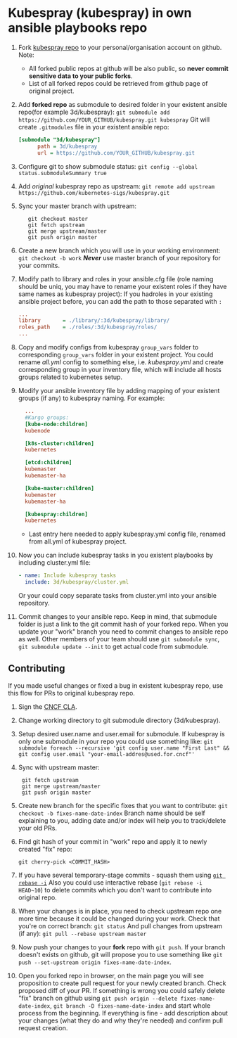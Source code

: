 # Kubespray (kubespray) in own ansible playbooks repo

1. Fork [kubespray repo](https://github.com/kubernetes-sigs/kubespray) to your personal/organisation account on github.
   Note:
     * All forked public repos at github will be also public, so **never commit sensitive data to your public forks**.
     * List of all forked repos could be retrieved from github page of original project.

2. Add **forked repo** as submodule to desired folder in your existent ansible repo(for example 3d/kubespray):
  ```git submodule add https://github.com/YOUR_GITHUB/kubespray.git kubespray```
  Git will create `.gitmodules` file in your existent ansible repo:

   ```ini
   [submodule "3d/kubespray"]
         path = 3d/kubespray
         url = https://github.com/YOUR_GITHUB/kubespray.git
   ```

3. Configure git to show submodule status:
```git config --global status.submoduleSummary true```

4. Add *original* kubespray repo as upstream:
```git remote add upstream https://github.com/kubernetes-sigs/kubespray.git```

5. Sync your master branch with upstream:

   ```ShellSession
      git checkout master
      git fetch upstream
      git merge upstream/master
      git push origin master
   ```

6. Create a new branch which you will use in your working environment:
```git checkout -b work```
    ***Never*** use master branch of your repository for your commits.

7. Modify path to library and roles in your ansible.cfg file (role naming should be uniq, you may have to rename your existent roles if they have same names as kubespray project):
   If you hadroles in your existing ansible project before, you can add the path to those separated with `:`

   ```ini
   ...
   library       = ./library/:3d/kubespray/library/
   roles_path    = ./roles/:3d/kubespray/roles/
   ...
   ```

8. Copy and modify configs from kubespray `group_vars` folder to corresponding `group_vars` folder in your existent project.
You could rename *all.yml* config to something else, i.e. *kubespray.yml* and create corresponding group in your inventory file, which will include all hosts groups related to kubernetes setup.

9. Modify your ansible inventory file by adding mapping of your existent groups (if any) to kubespray naming.
   For example:

   ```ini
     ...
     #Kargo groups:
     [kube-node:children]
     kubenode

     [k8s-cluster:children]
     kubernetes

     [etcd:children]
     kubemaster
     kubemaster-ha

     [kube-master:children]
     kubemaster
     kubemaster-ha

     [kubespray:children]
     kubernetes
     ```

     * Last entry here needed to apply kubespray.yml config file, renamed from all.yml of kubespray project.

10. Now you can include kubespray tasks in you existent playbooks by including cluster.yml file:

     ```yml
     - name: Include kubespray tasks
       include: 3d/kubespray/cluster.yml
     ```

     Or your could copy separate tasks from cluster.yml into your ansible repository.

11. Commit changes to your ansible repo. Keep in mind, that submodule folder is just a link to the git commit hash of your forked repo.
When you update your "work" branch you need to commit changes to ansible repo as well.
Other members of your team should use ```git submodule sync```, ```git submodule update --init``` to get actual code from submodule.

## Contributing

If you made useful changes or fixed a bug in existent kubespray repo, use this flow for PRs to original kubespray repo.

1. Sign the [CNCF CLA](https://git.k8s.io/community/CLA.md).

2. Change working directory to git submodule directory (3d/kubespray).

3. Setup desired user.name and user.email for submodule.
If kubespray is only one submodule in your repo you could use something like:
```git submodule foreach --recursive 'git config user.name "First Last" && git config user.email "your-email-addres@used.for.cncf"'```

4. Sync with upstream master:

   ```ShellSession
    git fetch upstream
    git merge upstream/master
    git push origin master
     ```

5. Create new branch for the specific fixes that you want to contribute:
```git checkout -b fixes-name-date-index```
Branch name should be self explaining to you, adding date and/or index will help you to track/delete your old PRs.

6. Find git hash of your commit in "work" repo and apply it to newly created "fix" repo:

     ```ShellSession
     git cherry-pick <COMMIT_HASH>
     ```

7. If you have several temporary-stage commits - squash them using [```git rebase -i```](https://eli.thegreenplace.net/2014/02/19/squashing-github-pull-requests-into-a-single-commit)
Also you could use interactive rebase (```git rebase -i HEAD~10```) to delete commits which you don't want to contribute into original repo.

8. When your changes is in place, you need to check upstream repo one more time because it could be changed during your work.
Check that you're on correct branch:
```git status```
And pull changes from upstream (if any):
```git pull --rebase upstream master```

9. Now push your changes to your **fork** repo with ```git push```. If your branch doesn't exists on github, git will propose you to use something like ```git push --set-upstream origin fixes-name-date-index```.

10. Open you forked repo in browser, on the main page you will see proposition to create pull request for your newly created branch. Check proposed diff of your PR. If something is wrong you could safely delete "fix" branch on github using ```git push origin --delete fixes-name-date-index```, ```git branch -D fixes-name-date-index``` and start whole process from the beginning.
If everything is fine - add description about your changes (what they do and why they're needed) and confirm pull request creation.
